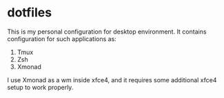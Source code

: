 # dotfiles

This is my personal configuration for desktop environment. It contains configuration for such applications as:

1. Tmux
2. Zsh
3. Xmonad

I use Xmonad as a wm inside xfce4, and it requires some additional xfce4 setup to work properly.
